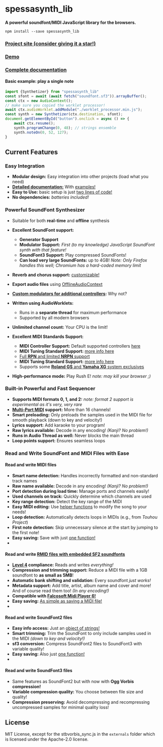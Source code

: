 # spessasynth_lib
**A powerful soundfont/MIDI JavaScript library for the browsers.**

```shell
npm install --save spessasynth_lib
```

### [Project site (consider giving it a star!)](https://github.com/spessasus/SpessaSynth)
### [Demo](https://spessasus.github.io/SpessaSynth)

### [Complete documentation](https://github.com/spessasus/SpessaSynth/wiki/Usage-As-Library)

#### Basic example: play a single note
```js
import {Synthetizer} from "spessasynth_lib"
const sfont = await (await fetch("soundfont.sf3")).arrayBuffer();
const ctx = new AudioContext();
// make sure you copied the worklet processor!
await ctx.audioWorklet.addModule("./worklet_processor.min.js");
const synth = new Synthetizer(ctx.destination, sfont);
document.getElementById("button").onclick = async () => {
    await ctx.resume();
    synth.programChange(0, 48); // strings ensemble
    synth.noteOn(0, 52, 127);
}
```

## Current Features

### Easy Integration
- **Modular design:** Easy integration into other projects (load what you need)
- **[Detailed documentation:](https://github.com/spessasus/SpessaSynth/wiki/Home)** With [examples!](https://github.com/spessasus/SpessaSynth/wiki/Usage-As-Library#examples)
- **Easy to Use:** basic setup is just [two lines of code!](https://github.com/spessasus/SpessaSynth/wiki/Usage-As-Library#minimal-setup)
- **No dependencies:** _batteries included!_

### Powerful SoundFont Synthesizer
- Suitable for both **real-time** and **offline** synthesis
- **Excellent SoundFont support:**
    - **Generator Support**
    - **Modulator Support:** _First (to my knowledge) JavaScript SoundFont synth with that feature!_
    - **SoundFont3 Support:** Play compressed SoundFonts!
    - **Can load very large SoundFonts:** up to 4GB! _Note: Only Firefox handles this well; Chromium has a hard-coded memory limit_
- **Reverb and chorus support:** [customizable!](https://github.com/spessasus/SpessaSynth/wiki/Synthetizer-Class#effects-configuration-object)
- **Export audio files** using [OfflineAudioContext](https://developer.mozilla.org/en-US/docs/Web/API/OfflineAudioContext)
- **[Custom modulators for additional controllers](https://github.com/spessasus/SpessaSynth/wiki/Modulator-Class#default-modulators):** Why not?
- **Written using AudioWorklets:**
    - Runs in a **separate thread** for maximum performance
    - Supported by all modern browsers
- **Unlimited channel count:** Your CPU is the limit!
- **Excellent MIDI Standards Support:**
    - **MIDI Controller Support:** Default supported controllers [here](https://github.com/spessasus/SpessaSynth/wiki/MIDI-Implementation#supported-controllers)
    - **MIDI Tuning Standard Support:** [more info here](https://github.com/spessasus/SpessaSynth/wiki/MIDI-Implementation#midi-tuning-standard)
    - [Full **RPN** and limited **NRPN** support](https://github.com/spessasus/SpessaSynth/wiki/MIDI-Implementation#supported-registered-parameters)
    - **MIDI Tuning Standard Support:** [more info here](https://github.com/spessasus/SpessaSynth/wiki/MIDI-Implementation#midi-tuning-standard)
    - Supports some [**Roland GS** and **Yamaha XG** system exclusives](https://github.com/spessasus/SpessaSynth/wiki/MIDI-Implementation#supported-system-exclusives)

- **High-performance mode:** Play Rush E! _note: may kill your browser ;)_

### Built-in Powerful and Fast Sequencer
- **Supports MIDI formats 0, 1, and 2:** _note: format 2 support is experimental as it's very, very rare_
- **[Multi-Port MIDI](https://github.com/spessasus/SpessaSynth/wiki/About-Multi-Port) support:** More than 16 channels!
- **Smart preloading:** Only preloads the samples used in the MIDI file for smooth playback (down to key and velocity!)
- **Lyrics support:** Add karaoke to your program!
- **Raw lyrics available:** Decode in any encoding! *(Kanji? No problem!)*
- **Runs in Audio Thread as well:** Never blocks the main thread
- **Loop points support:** Ensures seamless loops

### Read and Write SoundFont and MIDI Files with Ease
#### Read and write MIDI files
- **Smart name detection:** Handles incorrectly formatted and non-standard track names
- **Raw name available:** Decode in any encoding! *(Kanji? No problem!)*
- **Port detection during load time:** Manage ports and channels easily!
- **Used channels on track:** Quickly determine which channels are used
- **Key range detection:** Detect the key range of the MIDI
- **Easy MIDI editing:** Use [helper functions](https://github.com/spessasus/SpessaSynth/wiki/Writing-MIDI-Files#modifymidi) to modify the song to your needs!
- **Loop detection:** Automatically detects loops in MIDIs (e.g., from _Touhou Project_)
- **First note detection:** Skip unnecessary silence at the start by jumping to the first note!
- **Easy saving:** Save with just [one function!](https://github.com/spessasus/SpessaSynth/wiki/Writing-MIDI-Files#writemidifile)
- 
#### Read and write [RMID files with embedded SF2 soundfonts](https://github.com/spessasus/sf2-rmidi-specification#readme)
- **[Level 4](https://github.com/spessasus/sf2-rmidi-specification#level-4) compliance:** Reads and writes *everything!*
- **Compression and trimming support:** Reduce a MIDI file with a 1GB soundfont to **as small as 5MB**!
- **Automatic bank shifting and validation:** Every soundfont *just works!*
- **Metadata support:** Add title, artist, album name and cover and more! And of course read them too! *(In any encoding!)*
- **Compatible with [Falcosoft Midi Player 6!](https://falcosoft.hu/softwares.html#midiplayer)**
- **Easy saving:** [As simple as saving a MIDI file!](https://github.com/spessasus/SpessaSynth/wiki/Writing-MIDI-Files#writermidi)
- 
#### Read and write SoundFont2 files
- **Easy info access:** Just an [object of strings!](https://github.com/spessasus/SpessaSynth/wiki/SoundFont2-Class#soundfontinfo)
- **Smart trimming:** Trim the SoundFont to only include samples used in the MIDI *(down to key and velocity!)*
- **sf3 conversion:** Compress SoundFont2 files to SoundFont3 with variable quality!
- **Easy saving:** Also just [one function!](https://github.com/spessasus/SpessaSynth/wiki/SoundFont2-Class#write)
- 
#### Read and write SoundFont3 files
- Same features as SoundFont2 but with now with **Ogg Vorbis compression!**
- **Variable compression quality:** You choose between file size and quality!
- **Compression preserving:** Avoid decompressing and recompressing uncompressed samples for minimal quality loss!
## License
MIT License, except for the stbvorbis_sync.js in the `externals` folder which is licensed under the Apache-2.0 license.